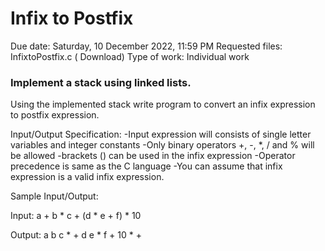 # Infix to Postfix
 Due date: Saturday, 10 December 2022, 11:59 PM
 Requested files: InfixtoPostfix.c ( Download)
Type of work:  Individual work
### Implement a stack using linked lists.

Using the implemented stack write program to convert an infix expression to postfix expression.

Input/Output Specification:
-Input expression will consists of single letter variables and integer constants
-Only binary operators +, -, *, / and % will be allowed
-brackets () can be used in the infix expression
-Operator precedence is same as the C language
-You can assume that infix expression is a valid infix expression.

Sample Input/Output:

Input:  a + b * c + (d * e + f) * 10

Output:  a b c * + d e * f + 10 * +